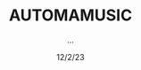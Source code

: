 ---
title: AUTOMAMUSIC
subtitle: ...
date: 12/2/23
thumbnail: automamusic.jpg
related: []
category: ['films']
---